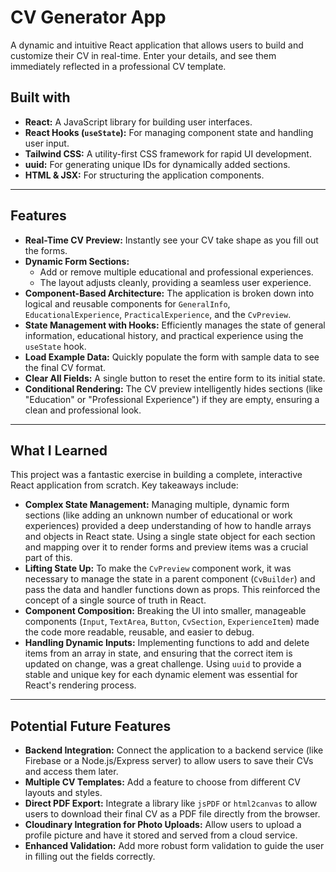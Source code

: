 # CV Generator App

A dynamic and intuitive React application that allows users to build and customize their CV in real-time. Enter your details, and see them immediately reflected in a professional CV template.

## Built with

-   **React:** A JavaScript library for building user interfaces.
-   **React Hooks (`useState`):** For managing component state and handling user input.
-   **Tailwind CSS:** A utility-first CSS framework for rapid UI development.
-   **uuid:** For generating unique IDs for dynamically added sections.
-   **HTML & JSX:** For structuring the application components.

---

## Features

-   **Real-Time CV Preview:** Instantly see your CV take shape as you fill out the forms.
-   **Dynamic Form Sections:**
    -   Add or remove multiple educational and professional experiences.
    -   The layout adjusts cleanly, providing a seamless user experience.
-   **Component-Based Architecture:** The application is broken down into logical and reusable components for `GeneralInfo`, `EducationalExperience`, `PracticalExperience`, and the `CvPreview`.
-   **State Management with Hooks:** Efficiently manages the state of general information, educational history, and practical experience using the `useState` hook.
-   **Load Example Data:** Quickly populate the form with sample data to see the final CV format.
-   **Clear All Fields:** A single button to reset the entire form to its initial state.
-   **Conditional Rendering:** The CV preview intelligently hides sections (like "Education" or "Professional Experience") if they are empty, ensuring a clean and professional look.

---

## What I Learned

This project was a fantastic exercise in building a complete, interactive React application from scratch. Key takeaways include:

-   **Complex State Management:** Managing multiple, dynamic form sections (like adding an unknown number of educational or work experiences) provided a deep understanding of how to handle arrays and objects in React state. Using a single state object for each section and mapping over it to render forms and preview items was a crucial part of this.
-   **Lifting State Up:** To make the `CvPreview` component work, it was necessary to manage the state in a parent component (`CvBuilder`) and pass the data and handler functions down as props. This reinforced the concept of a single source of truth in React.
-   **Component Composition:** Breaking the UI into smaller, manageable components (`Input`, `TextArea`, `Button`, `CvSection`, `ExperienceItem`) made the code more readable, reusable, and easier to debug.
-   **Handling Dynamic Inputs:** Implementing functions to add and delete items from an array in state, and ensuring that the correct item is updated on change, was a great challenge. Using `uuid` to provide a stable and unique key for each dynamic element was essential for React's rendering process.

---

## Potential Future Features

-   **Backend Integration:** Connect the application to a backend service (like Firebase or a Node.js/Express server) to allow users to save their CVs and access them later.
-   **Multiple CV Templates:** Add a feature to choose from different CV layouts and styles.
-   **Direct PDF Export:** Integrate a library like `jsPDF` or `html2canvas` to allow users to download their final CV as a PDF file directly from the browser.
-   **Cloudinary Integration for Photo Uploads:** Allow users to upload a profile picture and have it stored and served from a cloud service.
-   **Enhanced Validation:** Add more robust form validation to guide the user in filling out the fields correctly.